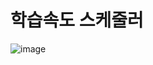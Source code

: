 # 학습속도 스케줄러
![image](https://github.com/user-attachments/assets/e8ba85fb-46c6-4cfe-9aad-9a48129dd844)

